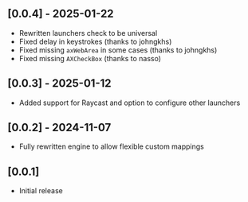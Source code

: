 ## [0.0.4] - 2025-01-22

- Rewritten launchers check to be universal
- Fixed delay in keystrokes (thanks to johngkhs)
- Fixed missing `axWebArea` in some cases (thanks to johngkhs)
- Fixed missing `AXCheckBox` (thanks to nasso)

## [0.0.3] - 2025-01-12

- Added support for Raycast and option to configure other launchers

## [0.0.2] - 2024-11-07

- Fully rewritten engine to allow flexible custom mappings

## [0.0.1]

- Initial release
